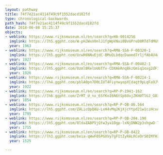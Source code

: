 ```yaml
---
layout: pathway
title: 74f7e21ac4114f49c9f1552dacd182fd
type: chronological-backwards
path_hash: 74f7e21ac4114f49c9f1552dacd182fd
date: 2018-06-08 15:25:37
objects:
- weblink: https://www.rijksmuseum.nl/en/search?q=HA-0014256
  imglink: https://lh5.ggpht.com/W-pHJWxV0nlJ1fgWpVNoi0BvUPreD8RTd7dMG9rt4QcrvT81wD-FMU2L6O8mLFvbYLE7CHTrWLyVClEYQHmtUum_MQ=s200
  year: 1963
- weblink: https://www.rijksmuseum.nl/en/search?q=RMA-SSA-F-00320-1
  imglink: https://lh5.ggpht.com/UcwR6NNvEjdC-BMuQLbdqcDaomd7rljfAb4U4dsd4lROcTzVZ3tvpb6Cc1nZRAEsGxtlmHZ74NcypLaOFLTXaWVGNl0=s200
  year: 1927
- weblink: https://www.rijksmuseum.nl/en/search?q=RMA-SSA-F-00402-1
  imglink: https://lh5.ggpht.com/OzmlBReloUbTfv-CDXAkRnq8kzGmiq1oxg2dF1aq3uxNacrmsyJriZdQP1SmxxwHH8NSbRwUkyyl7-uHWuDQaNkhpOOs=s200
  year: 1926
- weblink: https://www.rijksmuseum.nl/en/search?q=RMA-SSA-F-00214-1
  imglink: https://lh4.ggpht.com/pblA0pn7D0LIUT4FiynwyopXCdagt9pLqFa9JV0363HL7Vrk3Suenfoyqxs0ea9Z4igXKiVdDALIopT31jLwrgrj6MW9=s200
  year: 1922
- weblink: https://www.rijksmuseum.nl/en/search?q=RP-P-1941-162
  imglink: https://lh6.ggpht.com/ZrMT_U_nx_6SfKoI6N6tSp6UvjZKH0TlGJ_GO3j6fuolHqJKgO38tGUBF1RrCOrligVssqZEamoK8ofQEnZgtMgPqUU=s200
  year: 1854
- weblink: https://www.rijksmuseum.nl/en/search?q=RP-P-OB-86.564
  imglink: https://lh5.ggpht.com/ZALicQpQAU-LxH4vMq2KjXjcYtpd21w1ciHcvApKkL0HHbXPgfk9rBz2JUrFUEdCVnJQwpy3pgwi1eZubxIYDJG11Q=s200
  year: 1795
- weblink: https://www.rijksmuseum.nl/en/search?q=RP-P-OB-204.190
  imglink: https://lh5.ggpht.com/0ldaZABPVjQtw3ya1Dgp-lxNjDNW2p3shgwD-TWW8L94WHj4hes7hEcDysyBCQKu7jJ8pBcxmdsWOD8EYYWHyMgNxrDt=s200
  year: 1715
- weblink: https://www.rijksmuseum.nl/en/search?q=RP-P-OB-8422
  imglink: https://lh3.ggpht.com/beia-qWwF05PGXVy7gFItZyRALRCeDrSOIMfH3qFjlYsb7PBswtCdg3z9_XE_wV94Uawl2lh-dtEhyniXvB7DzfH_2E=s200
  year: 1525

---
```

